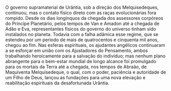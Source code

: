 ﻿O governo supramaterial de Urântia, sob a direção dos Melquisedeques, continuou, mas o contato físico direto com as raças evolucionárias fora rompido. Desde os dias longínquos da chegada dos assessores corpóreos do Príncipe Planetário, pelos tempos de Van e Amadon até a chegada de Adão e Eva, representantes físicos do governo do universo tinham sido instalados no planeta. Todavia com a falha adâmica esse regime, que se estendeu por um período de mais de quatrocentos e cinquenta mil anos, chegou ao fim. Nas esferas espirituais, os ajudantes angélicos continuaram a se esforçar em união com os Ajustadores do Pensamento, ambos trabalhando  heroicamente para a salvação do indivíduo; mas nenhum plano abrangente para o bem-estar mundial de longo alcance foi promulgado para os mortais da Terra até a chegada, nos tempos de Abraão, de Maquiventa Melquisedeque, o qual, com o poder, paciência e autoridade de um Filho de Deus, lançou as fundações para uma nova elevação e reabilitação espirituais da desafortunada Urântia.
